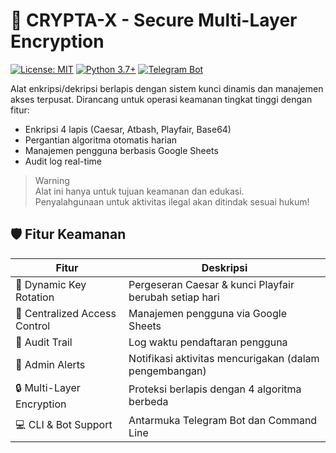 # 🔐 CRYPTA-X - Secure Multi-Layer Encryption

[![License: MIT](https://img.shields.io/badge/License-MIT-yellow.svg)](https://opensource.org/licenses/MIT)
[![Python 3.7+](https://img.shields.io/badge/python-3.7+-blue.svg)](https://www.python.org/downloads/)
[![Telegram Bot](https://img.shields.io/badge/Telegram-Bot-blue.svg)](https://core.telegram.org/bots)

Alat enkripsi/dekripsi berlapis dengan sistem kunci dinamis dan manajemen akses terpusat. Dirancang untuk operasi keamanan tingkat tinggi dengan fitur:

- Enkripsi 4 lapis (Caesar, Atbash, Playfair, Base64)
- Pergantian algoritma otomatis harian
- Manajemen pengguna berbasis Google Sheets
- Audit log real-time

> Warning  
> Alat ini hanya untuk tujuan keamanan dan edukasi.  
> Penyalahgunaan untuk aktivitas ilegal akan ditindak sesuai hukum!

## 🛡️ Fitur Keamanan

| Fitur | Deskripsi |
|-------|-----------|
| 🔄 Dynamic Key Rotation | Pergeseran Caesar & kunci Playfair berubah setiap hari |
| 👥 Centralized Access Control | Manajemen pengguna via Google Sheets |
| 📜 Audit Trail | Log waktu pendaftaran pengguna |
| 🚨 Admin Alerts | Notifikasi aktivitas mencurigakan (dalam pengembangan) |
| 🔒 Multi-Layer Encryption | Proteksi berlapis dengan 4 algoritma berbeda |
| 💻 CLI & Bot Support | Antarmuka Telegram Bot dan Command Line |

